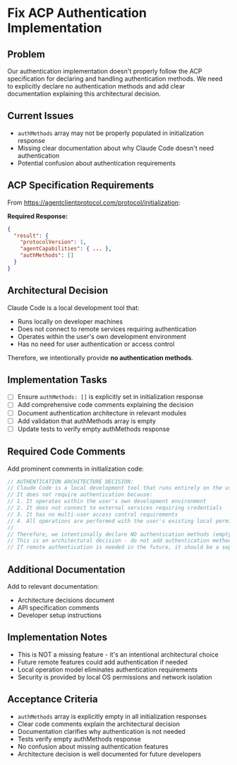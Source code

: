 # Fix ACP Authentication Implementation

## Problem
Our authentication implementation doesn't properly follow the ACP specification for declaring and handling authentication methods. We need to explicitly declare no authentication methods and add clear documentation explaining this architectural decision.

## Current Issues
- `authMethods` array may not be properly populated in initialization response
- Missing clear documentation about why Claude Code doesn't need authentication
- Potential confusion about authentication requirements

## ACP Specification Requirements
From https://agentclientprotocol.com/protocol/initialization:

**Required Response:**
```json
{
  "result": {
    "protocolVersion": 1,
    "agentCapabilities": { ... },
    "authMethods": []
  }
}
```

## Architectural Decision
Claude Code is a local development tool that:
- Runs locally on developer machines
- Does not connect to remote services requiring authentication
- Operates within the user's own development environment
- Has no need for user authentication or access control

Therefore, we intentionally provide **no authentication methods**.

## Implementation Tasks
- [ ] Ensure `authMethods: []` is explicitly set in initialization response
- [ ] Add comprehensive code comments explaining the decision
- [ ] Document authentication architecture in relevant modules
- [ ] Add validation that authMethods array is empty
- [ ] Update tests to verify empty authMethods response

## Required Code Comments
Add prominent comments in initialization code:

```rust
// AUTHENTICATION ARCHITECTURE DECISION:
// Claude Code is a local development tool that runs entirely on the user's machine.
// It does not require authentication because:
// 1. It operates within the user's own development environment
// 2. It does not connect to external services requiring credentials
// 3. It has no multi-user access control requirements
// 4. All operations are performed with the user's existing local permissions
//
// Therefore, we intentionally declare NO authentication methods (empty array).
// This is an architectural decision - do not add authentication methods.
// If remote authentication is needed in the future, it should be a separate feature.
```

## Additional Documentation
Add to relevant documentation:
- Architecture decisions document
- API specification comments
- Developer setup instructions

## Implementation Notes
- This is NOT a missing feature - it's an intentional architectural choice
- Future remote features could add authentication if needed
- Local operation model eliminates authentication requirements
- Security is provided by local OS permissions and network isolation

## Acceptance Criteria
- `authMethods` array is explicitly empty in all initialization responses
- Clear code comments explain the architectural decision
- Documentation clarifies why authentication is not needed
- Tests verify empty authMethods response
- No confusion about missing authentication features
- Architecture decision is well documented for future developers